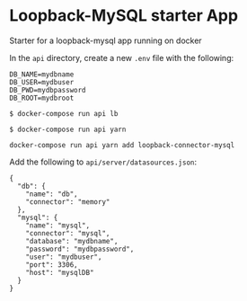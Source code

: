 # Loopback-MySQL starter App
Starter for a loopback-mysql app running on docker

In the ```api``` directory, create a new ```.env``` file with the following:

```
DB_NAME=mydbname  
DB_USER=mydbuser  
DB_PWD=mydbpassword
DB_ROOT=mydbroot
```

```
$ docker-compose run api lb
```

```
$ docker-compose run api yarn
```

```
docker-compose run api yarn add loopback-connector-mysql
```

Add the following to ```api/server/datasources.json```:
```
{
  "db": {
    "name": "db",
    "connector": "memory"
  },
  "mysql": {
    "name": "mysql",
    "connector": "mysql",
    "database": "mydbname",
    "password": "mydbpassword",
    "user": "mydbuser",
    "port": 3306,
    "host": "mysqlDB"
  }
}
```
